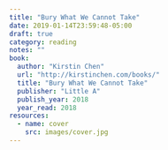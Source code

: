 ```yaml
---
title: "Bury What We Cannot Take"
date: 2019-01-14T23:59:48-05:00
draft: true
category: reading
notes: ""
book:
  author: "Kirstin Chen"
  url: "http://kirstinchen.com/books/"
  title: "Bury What We Cannot Take"
  publisher: "Little A"
  publish_year: 2018
  year_read: 2018
resources:
  - name: cover
    src: images/cover.jpg
---
```



